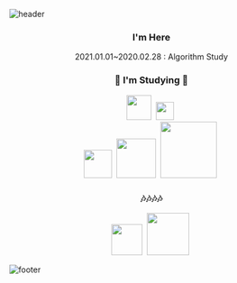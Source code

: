 ![header](https://capsule-render.vercel.app/api?type=slice&text=Hi%20there&animation=fadeIn&color=222831)

<h3 align="center"> I'm Here </h3>
<p align="center">
2021.01.01~2020.02.28 : Algorithm Study
</p>
<h3 align="center">🌱 I'm Studying 🌱</h3>
<p align="center">
  <img src="https://img.shields.io/badge/-C++-blue"/ width="44px">&nbsp
  <img src="https://img.shields.io/badge/-Git-gray"/ width="32px">&nbsp
  <br>
  <img src="https://img.shields.io/badge/-Unity-black"/ width="50px">&nbsp
  <img src="https://img.shields.io/badge/-Vs Code-blue"/ width="70px">&nbsp
    <img src="https://img.shields.io/badge/-Premiere Pro-purple"/ width="100px">&nbsp
</p>

<h3 align="center">🎶🎶🎶🎶</h3>

<p align="center">
  <a href="https://husk321.tistory.com/"><img src="https://img.shields.io/badge/-Tistory-blue"/ width="55px"></a>&nbsp
  <a href="https://post.naver.com/husk321?isHome=1"><img src="https://img.shields.io/badge/-NaverPost-green"/ width="75px"></a>&nbsp
</p>

![footer](https://capsule-render.vercel.app/api?type=slice&color=EFDC05&height=100&section=footer&animation=fadeIn&color=d0e8f2)
